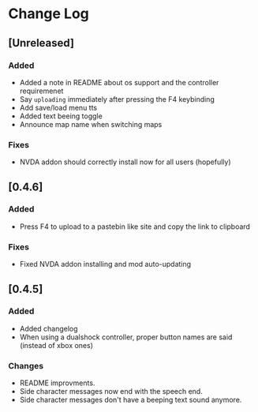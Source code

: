 # Change Log

## [Unreleased]
### Added
- Added a note in README about os support and the controller requiremenet
- Say `uploading` immediately after pressing the F4 keybinding
- Add save/load menu tts
- Added text beeing toggle
- Announce map name when switching maps

### Fixes
- NVDA addon should correctly install now for all users (hopefully)
 
## [0.4.6]
### Added
- Press F4 to upload to a pastebin like site and copy the link to clipboard

### Fixes
- Fixed NVDA addon installing and mod auto-updating

## [0.4.5]
### Added
- Added changelog
- When using a dualshock controller, proper button names are said (instead of xbox ones)

### Changes
- README improvments.
- Side character messages now end with the speech end.
- Side character messages don't have a beeping text sound anymore.
